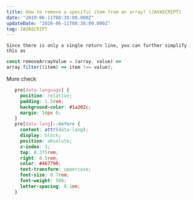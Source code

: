 ```yaml
---
title: How to remove a specific item from an array? (JAVASCRIPT)
date: "2019-06-11T08:38:00.000Z"
updateDate: "2020-06-11T08:38:00.000Z"
tag: JAVASCRIPT
---
```


    Since there is only a single return line, you can further simplify this as

 <!-- more -->

```javascript
const removeArrayValue = (array, value) =>
array.filter((item) => item !== value);
```

More check

```css
   pre[data-language] {
     position: relative;
     padding: 1.5rem;
     background-color: #1a202c;
     margin: 10px 0;
   }
   pre[data-lang]::before {
     content: attr(data-lang);
     display: block;
     position: absolute;
     z-index: 3;
     top: 0.375rem;
     right: 0.5rem;
     color: #467790;
     text-transform: uppercase;
     font-size: 0.7rem;
     font-weight: 500;
     letter-spacing: 0.1em;
   }
```
